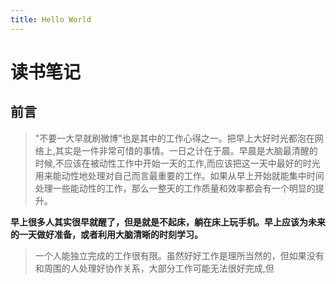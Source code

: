 ```yaml
---
title: Hello World
---
```

# 读书笔记
## 前言
>"不要一大早就刷微博"也是其中的工作心得之一。把早上大好时光都泡在网络上,其实是一件非常可惜的事情。一日之计在于晨。早晨是大脑最清醒的时候,不应该在被动性工作中开始一天的工作,而应该把这一天中最好的时光用来能动性地处理对自己而言最重要的工作。如果从早上开始就能集中时间处理一些能动性的工作，那么一整天的工作质量和效率都会有一个明显的提升。

**早上很多人其实很早就醒了，但是就是不起床，躺在床上玩手机。早上应该为未来的一天做好准备，或者利用大脑清晰的时刻学习。**

>一个人能独立完成的工作很有限。虽然好好工作是理所当然的，但如果没有和周围的人处理好协作关系，大部分工作可能无法很好完成,但